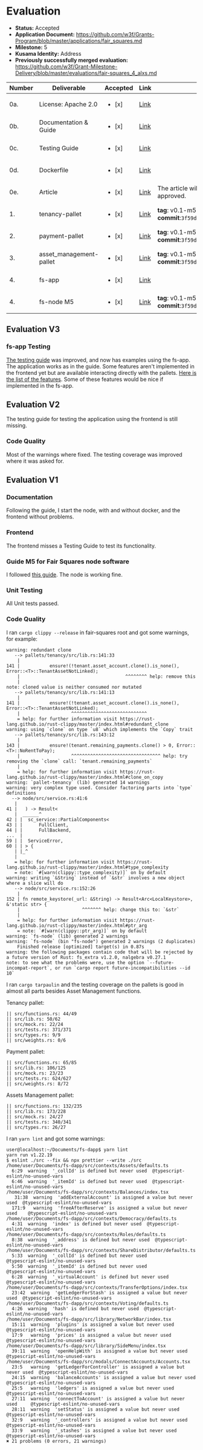 # Evaluation

- **Status:** Accepted
- **Application Document:**  https://github.com/w3f/Grants-Program/blob/master/applications/fair_squares.md
- **Milestone:** 5
- **Kusama Identity:** Address
- **Previously successfully merged evaluation:** https://github.com/w3f/Grant-Milestone-Delivery/blob/master/evaluations/fair-squares_4_alxs.md

| Number | Deliverable | Accepted | Link | Evaluation Notes |
| ------ | ----------- | -------- | ---- |----------------- |                                           
| 0a. | License: Apache 2.0 | <ul><li>[x] </li></ul> |[Link](https://github.com/Fair-Squares/fair-squares/blob/main/LICENSE)| | 
| 0b.  | Documentation & Guide | <ul><li>[x] </li></ul> |[Link](https://docs.google.com/document/d/1M98KXcTvXFI75U4JnqlHuoa03x_YZQ0ZKLWWYDGAUl8/edit?usp=sharing)| | 
| 0c. | Testing Guide | <ul><li>[x] </li></ul> |[Link](https://github.com/Fair-Squares/fair-squares#run-all-tests) | | 
| 0d. | Dockerfile | <ul><li>[x] </li></ul>|[Link](https://github.com/Fair-Squares/fair-squares/blob/main/Dockerfile) | | 
| 0e.  | Article |<ul><li>[x] </li></ul>|[Link](https://docs.google.com/document/d/1DQeoj0VDqoFjVu3lGxe--iD6OmyWnh6cO4lbiHhZXQ4/edit?usp=sharing)| The article will be published once the milestone is approved. | 
| 1.  | tenancy-pallet |<ul><li>[x] </li></ul>|[Link](https://github.com/Fair-Squares/fair-squares/tree/main/pallets/tenancy)| **tag**: v0.1-m5 </br> **commit**:`3f59df53b51183622aa34b9d4ee767a1ab4563b1`|
| 2.  | payment-pallet |<ul><li>[x] </li></ul>|[Link](https://github.com/Fair-Squares/fair-squares/tree/main/pallets/payment)| **tag**: v0.1-m5 </br> **commit**:`3f59df53b51183622aa34b9d4ee767a1ab4563b1`|
| 3.  | asset_management-pallet | <ul><li>[x] </li></ul> |[Link](https://github.com/Fair-Squares/fair-squares/tree/main/pallets/asset_management)| **tag**: v0.1-m5 </br> **commit**:`3f59df53b51183622aa34b9d4ee767a1ab4563b1`|
| 4.  | fs-app | <ul><li>[x] </li></ul> |[Link](https://github.com/Fair-Squares/fs-dapp)| |
| 4.  | fs-node M5 |<ul><li>[x] </li></ul>|[Link](https://github.com/Fair-Squares/fair-squares)| **tag**: v0.1-m5 </br> **commit**:`3f59df53b51183622aa34b9d4ee767a1ab4563b1`|

## Evaluation V3

### fs-app Testing

[The testing guide](https://docs.google.com/document/d/1M98KXcTvXFI75U4JnqlHuoa03x_YZQ0ZKLWWYDGAUl8/edit#) was improved, and now has examples using the fs-app. The application works as in the guide. Some features aren't implemented in the frontend yet but are available interacting directly with the pallets. [Here is the list of the features](https://github.com/Fair-Squares/fs-dapp/issues/29). Some of these features would be nice if implemented in the fs-app.

## Evaluation V2

The testing guide for testing the application using the frontend is still missing.

### Code Quality

Most of the warnings where fixed. The testing coverage was improved where it was asked for.

## Evaluation V1

### Documentation

Following the guide, I start the node, with and without docker, and the frontend without problems.

### Frontend

The frontend misses a Testing Guide to test its functionality.

### Guide M5 for Fair Squares node software

I followed [this guide](https://docs.google.com/document/d/1M98KXcTvXFI75U4JnqlHuoa03x_YZQ0ZKLWWYDGAUl8/edit#). The node is working fine.

### Unit Testing

All Unit tests passed.

### Code Quality

I ran `cargo clippy --release` in fair-squares root and got some warnings, for example:

```
warning: redundant clone
   --> pallets/tenancy/src/lib.rs:141:33
	|
141 |         	ensure!(!tenant.asset_account.clone().is_none(), Error::<T>::TenantAssetNotLinked);
	|                                      	^^^^^^^^ help: remove this
	|
note: cloned value is neither consumed nor mutated
   --> pallets/tenancy/src/lib.rs:141:13
	|
141 |         	ensure!(!tenant.asset_account.clone().is_none(), Error::<T>::TenantAssetNotLinked);
	|                  	^^^^^^^^^^^^^^^^^^^^^^^^^^^^
	= help: for further information visit https://rust-lang.github.io/rust-clippy/master/index.html#redundant_clone
warning: using `clone` on type `u8` which implements the `Copy` trait
   --> pallets/tenancy/src/lib.rs:143:12
	|
143 |         	ensure!(tenant.remaining_payments.clone() > 0, Error::<T>::NoRentToPay);
	|                 	^^^^^^^^^^^^^^^^^^^^^^^^^^^^^^^^^ help: try removing the `clone` call: `tenant.remaining_payments`
	|
	= help: for further information visit https://rust-lang.github.io/rust-clippy/master/index.html#clone_on_copy
warning: `pallet-tenancy` (lib) generated 14 warnings
warning: very complex type used. Consider factoring parts into `type` definitions
  --> node/src/service.rs:41:6
   |
41 |   ) -> Result<
   |  ______^
42 | | 	sc_service::PartialComponents<
43 | |     	FullClient,
44 | |     	FullBackend,
...  |
59 | | 	ServiceError,
60 | | > {
   | |_^
   |
   = help: for further information visit https://rust-lang.github.io/rust-clippy/master/index.html#type_complexity
   = note: `#[warn(clippy::type_complexity)]` on by default
warning: writing `&String` instead of `&str` involves a new object where a slice will do
   --> node/src/service.rs:152:26
	|
152 | fn remote_keystore(_url: &String) -> Result<Arc<LocalKeystore>, &'static str> {
	|                      	^^^^^^^ help: change this to: `&str`
	|
	= help: for further information visit https://rust-lang.github.io/rust-clippy/master/index.html#ptr_arg
	= note: `#[warn(clippy::ptr_arg)]` on by default
warning: `fs-node` (lib) generated 2 warnings
warning: `fs-node` (bin "fs-node") generated 2 warnings (2 duplicates)
	Finished release [optimized] target(s) in 0.87s
warning: the following packages contain code that will be rejected by a future version of Rust: fs_extra v1.2.0, nalgebra v0.27.1
note: to see what the problems were, use the option `--future-incompat-report`, or run `cargo report future-incompatibilities --id 10`
```

I ran `cargo tarpaulin` and the testing coverage on the pallets is good in almost all parts besides Asset Management functions. 

Tenancy pallet:

```
|| src/functions.rs: 44/49
|| src/lib.rs: 50/62
|| src/mock.rs: 22/24
|| src/tests.rs: 371/371
|| src/types.rs: 9/9
|| src/weights.rs: 0/6
```

Payment pallet:

```
|| src/functions.rs: 65/85
|| src/lib.rs: 106/125
|| src/mock.rs: 23/23
|| src/tests.rs: 624/627
|| src/weights.rs: 8/72
```

Assets Management pallet:

```
|| src/functions.rs: 132/235
|| src/lib.rs: 173/228
|| src/mock.rs: 24/27
|| src/tests.rs: 340/341
|| src/types.rs: 26/27
```


I ran `yarn lint` and got some warnings:

```
user@localhost:~/Documents/fs-dapp$ yarn lint
yarn run v1.22.19
$ eslint ./src --fix && npx prettier --write ./src
/home/user/Documents/fs-dapp/src/contexts/Assets/defaults.ts
  6:29  warning  '_collId' is defined but never used  @typescript-eslint/no-unused-vars
  6:46  warning  '_itemId' is defined but never used  @typescript-eslint/no-unused-vars
/home/user/Documents/fs-dapp/src/contexts/Balances/index.tsx
   31:38  warning  'addExternalAccount' is assigned a value but never used  @typescript-eslint/no-unused-vars
  171:9   warning  'freeAfterReserve' is assigned a value but never used	@typescript-eslint/no-unused-vars
/home/user/Documents/fs-dapp/src/contexts/Democracy/defaults.ts
  4:31  warning  'index' is defined but never used  @typescript-eslint/no-unused-vars
/home/user/Documents/fs-dapp/src/contexts/Roles/defaults.ts
  8:38  warning  '_address' is defined but never used  @typescript-eslint/no-unused-vars
/home/user/Documents/fs-dapp/src/contexts/ShareDistributor/defaults.ts
  5:33  warning  '_collId' is defined but never used      	@typescript-eslint/no-unused-vars
  5:50  warning  '_itemId' is defined but never used      	@typescript-eslint/no-unused-vars
  6:28  warning  '_virtualAccount' is defined but never used  @typescript-eslint/no-unused-vars
/home/user/Documents/fs-dapp/src/contexts/TransferOptions/index.tsx
  23:42  warning  'getLedgerForStash' is assigned a value but never used  @typescript-eslint/no-unused-vars
/home/user/Documents/fs-dapp/src/contexts/Voting/defaults.ts
  4:26  warning  'hash' is defined but never used  @typescript-eslint/no-unused-vars
/home/user/Documents/fs-dapp/src/library/NetworkBar/index.tsx
  15:11  warning  'plugins' is assigned a value but never used  @typescript-eslint/no-unused-vars
  17:9   warning  'prices' is assigned a value but never used   @typescript-eslint/no-unused-vars
/home/user/Documents/fs-dapp/src/library/SideMenu/index.tsx
  39:11  warning  'openHelpWith' is assigned a value but never used  @typescript-eslint/no-unused-vars
/home/user/Documents/fs-dapp/src/modals/ConnectAccounts/Accounts.tsx
  23:5   warning  'getLedgerForController' is assigned a value but never used  @typescript-eslint/no-unused-vars
  24:15  warning  'balanceAccounts' is assigned a value but never used     	@typescript-eslint/no-unused-vars
  25:5   warning  'ledgers' is assigned a value but never used             	@typescript-eslint/no-unused-vars
  27:11  warning  'connectToAccount' is assigned a value but never used    	@typescript-eslint/no-unused-vars
  28:11  warning  'setStatus' is assigned a value but never used           	@typescript-eslint/no-unused-vars
  32:9   warning  '_controllers' is assigned a value but never used        	@typescript-eslint/no-unused-vars
  33:9   warning  '_stashes' is assigned a value but never used            	@typescript-eslint/no-unused-vars
✖ 21 problems (0 errors, 21 warnings)
```
